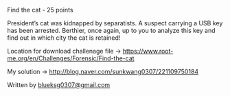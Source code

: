 Find the cat - 25 points

President’s cat was kidnapped by separatists. A suspect carrying a USB key has been arrested.
Berthier, once again, up to you to analyze this key and find out in which city the cat is retained!


Location for download challenage file -> https://www.root-me.org/en/Challenges/Forensic/Find-the-cat

My solution -> http://blog.naver.com/sunkwang0307/221109750184


Written by blueksg0307@gmail.com
